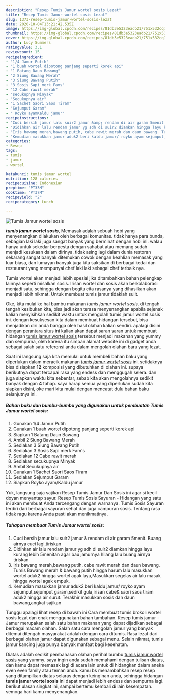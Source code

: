 ```yaml
---
description: "Resep Tumis Jamur wortel sosis Lezat"
title: "Resep Tumis Jamur wortel sosis Lezat"
slug: 1373-resep-tumis-jamur-wortel-sosis-lezat
date: 2020-10-04T13:21:42.535Z
image: https://img-global.cpcdn.com/recipes/81db3e5323eadb21/751x532cq70/tumis-jamur-wortel-sosis-foto-resep-utama.jpg
thumbnail: https://img-global.cpcdn.com/recipes/81db3e5323eadb21/751x532cq70/tumis-jamur-wortel-sosis-foto-resep-utama.jpg
cover: https://img-global.cpcdn.com/recipes/81db3e5323eadb21/751x532cq70/tumis-jamur-wortel-sosis-foto-resep-utama.jpg
author: Lucy Summers
ratingvalue: 3.1
reviewcount: 15
recipeingredient:
- "1/4 Jamur Putih"
- "1 buah wortel dipotong panjang seperti korek api"
- "1 Batang Daun Bawang"
- "2 Siung Bawang Merah"
- "3 Siung Bawang Putih"
- "3 Sosis Sapi merk Fams"
- "12 Cabe rawit merah"
- "secukupnya Minyak"
- "Secukupnya air"
- "1 Sachet Saori Saos Tiram"
- "Sejumput Garam"
- " Royko ayamKaldu jamur"
recipeinstructions:
- "Cuci bersih jamur lalu suir2 jamur &amp; rendam di air garam 5menit. Buang airnya cuci lagi,tiriskan"
- "Didihkan air lalu rendam jamur yg sdh di suir2 diamkan hingga layu kurang lebih 5menitan agar bau jamurnya hilang lalu buang airnya tiriskan"
- "Iris bawang merah,bawang putih, cabe rawit merah dan daun bawang. Tumis Bawang merah &amp; bawang putih hingga harum lalu masukkan wortel aduk2 hingga wortel agak layu,Masukkan segelas air lalu masak hingga wortel agak empuk."
- "Kemudian masukkan jamur aduk2 beri kaldu jamur/ royko ayam sejumput,sejumput garam,sedikit gula,irisan cabe&amp; saori saos tiram aduk2 hingga air surut. Terakhir masukkan sosis dan daun bawang,angkat sajikan"
categories:
- Resep
tags:
- tumis
- jamur
- wortel

katakunci: tumis jamur wortel 
nutrition: 128 calories
recipecuisine: Indonesian
preptime: "PT33M"
cooktime: "PT37M"
recipeyield: "2"
recipecategory: Lunch

---
```



![Tumis Jamur wortel sosis](https://img-global.cpcdn.com/recipes/81db3e5323eadb21/751x532cq70/tumis-jamur-wortel-sosis-foto-resep-utama.jpg)

<b><i>tumis jamur wortel sosis</i></b>, Memasak adalah sebuah hobi yang menyenangkan dilakukan oleh berbagai komunitas. tidak hanya para bunda, sebagian laki laki juga sangat banyak yang berminat dengan hobi ini. walau hanya untuk sekedar berpesta dengan sahabat atau memang sudah menjadi kesukaan dalam dirinya. tidak asing lagi dalam dunia restoran sekarang sangat banyak ditemukan cowok dengan keahlian memasak yang luar biasa, dan lumayan banyak juga kita saksikan di berbagai kedai dan restaurant yang mempunyai chef laki laki sebagai chef terbaik nya.

Tumis wortel akan menjadi lebih spesial jika ditambahkan bahan pelengkap lainnya seperti misalkan sosis. Irisan wortel dan sosis akan berkolaborasi menjadi satu, sehingga dengan begitu cita rasanya yang dihasilkan akan menjadi lebih nikmat. Untuk membuat tumis jamur tidaklah sulit.

Oke, kita mulai ke hal bumbu makanan <i>tumis jamur wortel sosis</i>. di tengah tengah kesibukan kita, bisa jadi akan terasa menyenangkan apabila sejenak kalian menyisihkan sedikit waktu untuk mengolah tumis jamur wortel sosis ini. dengan kesuksesan kita dalam membuat hidangan tersebut, bisa menjadikan diri anda bangga oleh hasil olahan kalian sendiri. apalagi disini dengan perantara situs ini kalian akan dapat saran saran untuk membuat hidangan <u>tumis jamur wortel sosis</u> tersebut menjadi makanan yang yummy dan sempurna, oleh karena itu simpan alamat website ini di gadget anda sebagai salah satu referensi anda dalam mengolah olahan baru yang lezat.


Saat ini langsung saja kita memulai untuk membeli bahan baku yang diperlukan dalam meracik makanan <u><i>tumis jamur wortel sosis</i></u> ini. setidaknya bisa disiapkan <b>12</b> komposisi yang dibutuhkan di olahan ini. supaya berikutnya dapat tercapai rasa yang endess dan menggugah selera. dan juga siapkan waktu kita sebentar, sebab kita akan mengolahnya sedikit banyak dengan <b>4</b> tahap. saya harap semua yang diperlukan sudah kita siapkan disini, oke mari kita mulai dengan mencatat dulu bahan baku selanjutnya ini.

<!--inarticleads1-->

##### Bahan baku dan bumbu-bumbu yang digunakan untuk pembuatan Tumis Jamur wortel sosis:

1. Gunakan 1/4 Jamur Putih
1. Gunakan 1 buah wortel dipotong panjang seperti korek api
1. Siapkan 1 Batang Daun Bawang
1. Ambil 2 Siung Bawang Merah
1. Sediakan 3 Siung Bawang Putih
1. Sediakan 3 Sosis Sapi merk Fam&#39;s
1. Sediakan 12 Cabe rawit merah
1. Sediakan secukupnya Minyak
1. Ambil Secukupnya air
1. Gunakan 1 Sachet Saori Saos Tiram
1. Sediakan Sejumput Garam
1. Siapkan  Royko ayam/Kaldu jamur


Yuk, langsung saja sajikan Resep Tumis Jamur Dan Sosis ini agar si kecil doyan menyantap sayur. Resep Tumis Sosis Sayuran - Hidangan yang satu ini akan membuat Anda tercengang dengan warnanya. Tumis Sosis Sayuran terdiri dari berbagai sayuran sehat dan juga campuran sosis. Tentang rasa tidak ragu karena Anda pasti akan menikmatinya. 

<!--inarticleads2-->

##### Tahapan membuat Tumis Jamur wortel sosis:

1. Cuci bersih jamur lalu suir2 jamur &amp; rendam di air garam 5menit. Buang airnya cuci lagi,tiriskan
1. Didihkan air lalu rendam jamur yg sdh di suir2 diamkan hingga layu kurang lebih 5menitan agar bau jamurnya hilang lalu buang airnya tiriskan
1. Iris bawang merah,bawang putih, cabe rawit merah dan daun bawang. Tumis Bawang merah &amp; bawang putih hingga harum lalu masukkan wortel aduk2 hingga wortel agak layu,Masukkan segelas air lalu masak hingga wortel agak empuk.
1. Kemudian masukkan jamur aduk2 beri kaldu jamur/ royko ayam sejumput,sejumput garam,sedikit gula,irisan cabe&amp; saori saos tiram aduk2 hingga air surut. Terakhir masukkan sosis dan daun bawang,angkat sajikan


Tunggu apalagi lihat resep di bawah ini Cara membuat tumis brokoli wortel sosis lezat dan enak menggunakan bahan tambahan. Resep tumis jamur - Jamur merupakan salah satu bahan makanan yang dapat dijadikan sebagai berbagai macam olahan. Salah satu cara mengolah jamur yang banyak ditemui ditengah masyarakat adalah dengan cara ditumis. Rasa lezat dari berbagai olahan jamur dapat digunakan sebagai menu. Selain nikmat, tumis jamur kancing juga punya banyak manfaat bagi kesehatan. 

Diatas adalah sedikit pembahasan olahan perihal bumbu <u>tumis jamur wortel sosis</u> yang yummy. saya ingin anda sudah memahami dengan tulisan diatas, dan kamu dapat memasak lagi di acara lain untuk di hidangkan dalam aneka even even family atau teman anda. kamu bs menambahkan resep resep yang ditampilkan diatas selaras dengan keinginan anda, sehingga hidangan <b>tumis jamur wortel sosis</b> ini dapat menjadi lebih endess dan sempurna lagi. berikut ulasan singkat ini, sampai bertemu kembali di lain kesempatan. semoga hari kamu menyenangkan.
